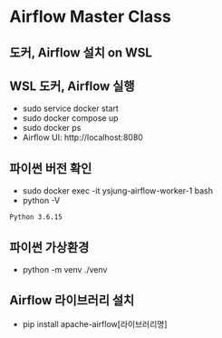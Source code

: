 # Airflow Master Class

## 도커, Airflow 설치 on WSL
## WSL 도커, Airflow 실행
- sudo service docker start
- sudo docker compose up
- sudo docker ps
- Airflow UI: http://localhost:8080

## 파이썬 버전 확인
- sudo docker exec -it ysjung-airflow-worker-1 bash
- python -V
```
Python 3.6.15
```

## 파이썬 가상환경
- python -m venv ./venv

## Airflow 라이브러리 설치
- pip install apache-airflow[라이브러리명]